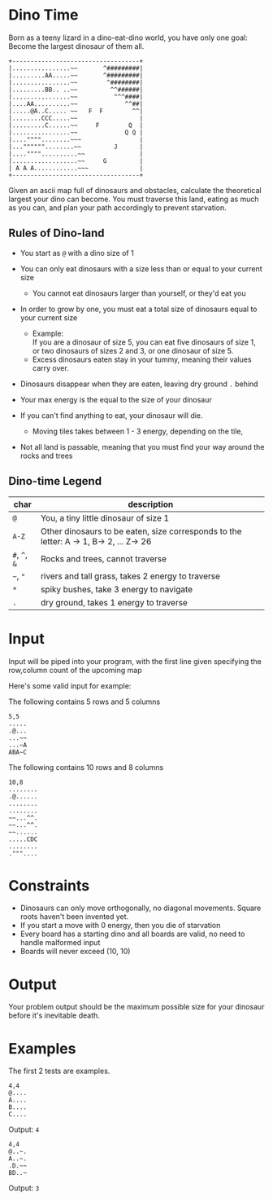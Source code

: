 # Dino Time

Born as a teeny lizard in a dino-eat-dino world, you have only one goal: Become the largest dinosaur of them all.

```
+-----------------------------------+
|................~~       ^#########|
|.........AA.....~~       ^#########|
|................~~        ^########|
|.........BB.. ..~~         ^^######|
|................~~          ^^^####|
|....AA..........~~             ^^##|
|.....@A..C..... ~~   F  F        ^^|
|........CCC.....~~                 |
|.........C......~~     F        Q  |
|................~~             Q Q |
|....""""........~~~                |
|...""""""........~~         J      |
|....""""..........~~               |
|..................~~     G         |
| A A A............~~~              |
+-----------------------------------+
```

Given an ascii map full of dinosaurs and obstacles, calculate the theoretical largest your dino can become. You must traverse this land, eating as much as you can, and plan your path accordingly to prevent starvation.

## Rules of Dino-land

- You start as `@` with a dino size of 1
- You can only eat dinosaurs with a size less than or equal to your current size
  - You cannot eat dinosaurs larger than yourself, or they'd eat you
- In order to grow by one, you must eat a total size of dinosaurs equal to your current size

  - Example: \
     If you are a dinosaur of size 5, you can eat five dinosaurs of size 1, or two dinosaurs of sizes 2 and 3, or one dinosaur of size 5.
  - Excess dinosaurs eaten stay in your tummy, meaning their values carry over.

- Dinosaurs disappear when they are eaten, leaving dry ground `.` behind
- Your max energy is the equal to the size of your dinosaur
- If you can't find anything to eat, your dinosaur will die.
  - Moving tiles takes between 1 - 3 energy, depending on the tile,
- Not all land is passable, meaning that you must find your way around the rocks and trees

## Dino-time Legend

| char          | description                                                                            |
| ------------- | -------------------------------------------------------------------------------------- |
| `@`           | You, a tiny little dinosaur of size 1                                                  |
| `A-Z`         | Other dinosaurs to be eaten, size corresponds to the letter: A -> 1, B-> 2, ... Z-> 26 |
| `#`, `^`, `&` | Rocks and trees, cannot traverse                                                       |
| `~`, `"`      | rivers and tall grass, takes 2 energy to traverse                                      |
| `*`           | spiky bushes, take 3 energy to navigate                                                |
| `.`           | dry ground, takes 1 energy to traverse                                                 |

# Input

Input will be piped into your program, with the first line given specifying the row,column count of the upcoming map

Here's some valid input for example:

The following contains 5 rows and 5 columns

```
5,5
.....
.@...
...~~
...~A
ABA~C
```

The following contains 10 rows and 8 columns

```
10,8
........
.@......
........
........
~~...^^.
~~...^^.
~~......
.....CDC
........
."""....
```

# Constraints

- Dinosaurs can only move orthogonally, no diagonal movements. Square roots haven't been invented yet.
- If you start a move with 0 energy, then you die of starvation
- Every board has a starting dino and all boards are valid, no need to handle malformed input
- Boards will never exceed (10, 10)

# Output

Your problem output should be the maximum possible size for your dinosaur before it's inevitable death.

# Examples

The first 2 tests are examples.

```
4,4
@....
A....
B....
C....
```

Output: `4`

```
4,4
@..~.
A..~.
.D.~~
BD..~
```

Output: `3`
